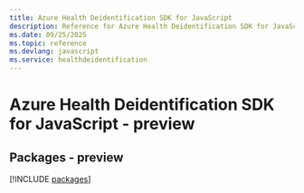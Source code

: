 ```yaml
---
title: Azure Health Deidentification SDK for JavaScript
description: Reference for Azure Health Deidentification SDK for JavaScript
ms.date: 09/25/2025
ms.topic: reference
ms.devlang: javascript
ms.service: healthdeidentification
---
```

# Azure Health Deidentification SDK for JavaScript - preview
## Packages - preview
[!INCLUDE [packages](health-deidentification-index.md)]